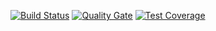 [![Build Status](https://travis-ci.org/kamil-bednarczyk/user_service.svg?branch=master)](https://travis-ci.org/kamil-bednarczyk/user_service)
[![Quality Gate](https://sonarcloud.io/api/project_badges/measure?project=sa.common%3Auser_service&metric=alert_status)](https://sonarcloud.io/dashboard?id=sa.common%3Auser_service)
[![Test Coverage](https://sonarcloud.io/api/project_badges/measure?project=sa.common%3Auser_service&metric=coverage)](https://sonarcloud.io/dashboard?id=sa.common%3Auser_service)
